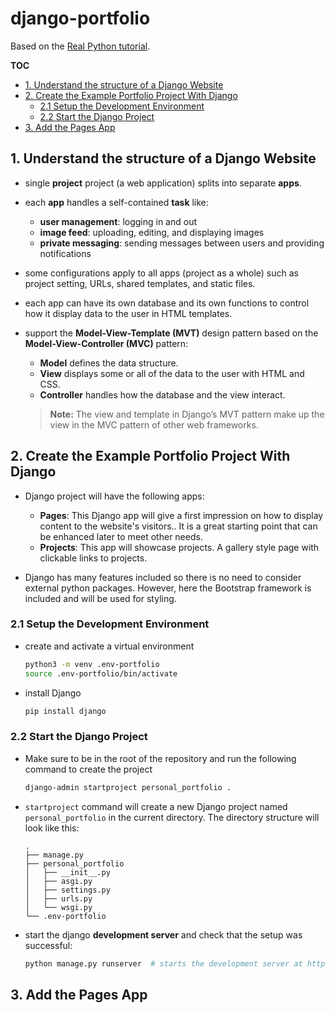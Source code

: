 # django-portfolio

Based on the [Real Python tutorial](https://realpython.com/get-started-with-django-1/).

**TOC**
- [1. Understand the structure of a Django Website](#1-understand-the-structure-of-a-django-website)
- [2. Create the Example Portfolio Project With Django](#2-create-the-example-portfolio-project-with-django)
    - [2.1 Setup the Development Environment](#21-setup-the-development-environment)
    - [2.2 Start the Django Project](#22-start-the-django-project)
- [3. Add the Pages App](#3-add-the-pages-app)

## 1. Understand the structure of a Django Website

- single **project** project (a web application) splits into separate **apps**.
- each **app** handles a self-contained **task** like:
    - **user management**: logging in and out
    - **image feed**: uploading, editing, and displaying images
    - **private messaging**: sending messages between users and providing notifications

- some configurations apply to all apps (project as a whole) such as project setting, URLs, shared templates, and static files.

- each app can have its own database and its own functions to control how it display data to the user in HTML templates.

- support the **Model-View-Template (MVT)** design pattern based on the **Model-View-Controller (MVC)** pattern:
    - **Model** defines the data structure.
    - **View** displays some or all of the data to the user with HTML and CSS.
    - **Controller** handles how the database and the view interact.

    > **Note:** The view and template in Django’s MVT pattern make up the view in the MVC pattern of other web frameworks.

## 2. Create the Example Portfolio Project With Django

- Django project will have the following apps:
    - **Pages**: This Django app will give a first impression on how to display content to the website's visitors.. It is a great starting point that can be enhanced later to meet other needs.
    - **Projects**: This app will showcase projects. A gallery style page with clickable links to projects.

- Django has many features included so there is no need to consider external python packages. However, here the Bootstrap framework is included and will be used for styling.

### 2.1 Setup the Development Environment

- create and activate a virtual environment
    ```bash
    python3 -m venv .env-portfolio
    source .env-portfolio/bin/activate
    ```

- install Django
    ```bash
    pip install django
    ```

### 2.2 Start the Django Project

- Make sure to be in the root of the repository and run the following command to create the project
    ```bash
    django-admin startproject personal_portfolio .
    ```

- `startproject` command will create a new Django project named `personal_portfolio` in the current directory. The directory structure will look like this:
    ```
    .
    ├── manage.py
    ├── personal_portfolio
    │   ├── __init__.py
    │   ├── asgi.py
    │   ├── settings.py
    │   ├── urls.py
    │   └── wsgi.py
    └── .env-portfolio
    ```

- start the django **development server** and check that the setup was successful:
    ```bash
    python manage.py runserver  # starts the development server at http://127.0.0.1:8000
    ```

## 3. Add the Pages App